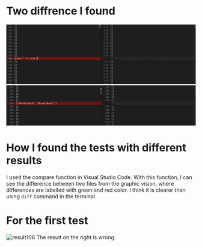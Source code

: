 # **Two diffrence I found**
![diff1](https://github.com/litianqing2887/cse15l-lab-reports/blob/main/comparison1.png?raw=true)
![diff2](https://github.com/litianqing2887/cse15l-lab-reports/blob/main/comparison2.png?raw=true)

# **How I found the tests with different results**
I used the compare function in Visual Studio Code. With this function, I can see the difference between two files from the graphic vision, where differences are labelled with green and red color. I think it is clearer than using `diff` command in the terminal. 

# **For the first test**
![result106]()
The result on the right is wrong. 
